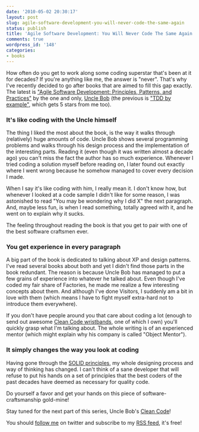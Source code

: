 ```yaml
---
date: '2010-05-02 20:30:17'
layout: post
slug: agile-software-development-you-will-never-code-the-same-again
status: publish
title: 'Agile Software Development: You Will Never Code The Same Again'
comments: true
wordpress_id: '148'
categories:
- books
---
```


How often do you get to work along some coding superstar that's been at it for decades? If you're anything like me, the answer is "never". That's why I've recently decided to go after books that are aimed to fill this gap exactly. The latest is ["Agile Software Development: Principles, Patterns, and Practices"](http://www.amazon.com/gp/product/0135974445?ie=UTF8&tag=thcodu02-20&linkCode=as2&camp=1789&creative=9325&creativeASIN=0135974445)<img src="http://www.assoc-amazon.com/e/ir?t=thcodu02-20&l=as2&o=1&a=0135974445" style="width: 0; height: 0; display: none; border: none !important;"> by the one and only, [Uncle Bob](http://bit.ly/c9CPQn) (the previous is ["TDD by example"](/2010/01/12/every-coder-should-read-tdd-by-example/), which gets 5 stars from me too).


### It's like coding with the Uncle himself


The thing I liked the most about the book, is the way it walks through (relatively) huge amounts of code. Uncle Bob shows several programming problems and walks through his design process and the implementation of the interesting parts. Reading it (even though it was written almost a decade ago) you can't miss the fact the author has so much experience. Whenever I tried coding a solution myself before reading on, I later found out exactly where I went wrong because he somehow managed to cover every decision I made.

When I say it's like coding with him, I really mean it. I don't know how, but whenever I looked at a code sample I didn't like for some reason, I was astonished to read "You may be wondering why I did X" the next paragraph. And, maybe less fun, is when I read something, totally agreed with it, and he went on to explain why it sucks.

The feeling throughout reading the book is that you get to pair with one of the best software craftsmen ever.


### You get experience in every paragraph


A big part of the book is dedicated to talking about XP and design patterns. I've read several books about both and yet I didn't find those parts in the book redundant. The reason is because Uncle Bob has managed to put a few grains of experience into whatever he talked about. Even though I've coded my fair share of Factories, he made me realize a few interesting concepts about them. And although I've done Visitors, I suddenly am a bit in love with them (which means I have to fight myself extra-hard not to introduce them everywhere).

If you don't have people around you that care about coding a lot (enough to send out awesome [Clean Code wristbands](http://bit.ly/aPug4e), one of which I own) you'll quickly grasp what I'm talking about. The whole writing is of an experienced mentor (which might explain why his company is called "Object Mentor").


### It simply changes the way you look at coding


Having gone through the [SOLID principles](http://bit.ly/bs003B), my whole designing process and way of thinking has changed. I can't think of a sane developer that will refuse to put his hands on a set of principles that the best coders of the past decades have deemed as necessary for quality code.

Do yourself a favor and get your hands on this piece of software-craftsmanship gold-mine!


Stay tuned for the next part of this series, Uncle Bob's [Clean Code](http://www.amazon.com/gp/product/B001GSTOAM?ie=UTF8&tag=thcodu02-20&linkCode=as2&camp=1789&creative=9325&creativeASIN=B001GSTOAM)<img src="http://www.assoc-amazon.com/e/ir?t=thcodu02-20&l=as2&o=1&a=B001GSTOAM" style="width: 0; height: 0; display: none; border: none !important;">!


You should [follow me](http://twitter.com/avivby) on twitter and subscribe to my [RSS feed](http://feeds.feedburner.com/TheCodeDump), it's free!
